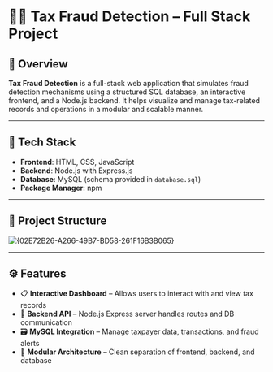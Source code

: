 # 🕵️‍♂️ Tax Fraud Detection – Full Stack Project

## 📌 Overview
**Tax Fraud Detection** is a full-stack web application that simulates fraud detection mechanisms using a structured SQL database, an interactive frontend, and a Node.js backend. It helps visualize and manage tax-related records and operations in a modular and scalable manner.

---

## 🧱 Tech Stack

- **Frontend**: HTML, CSS, JavaScript  
- **Backend**: Node.js with Express.js  
- **Database**: MySQL (schema provided in `database.sql`)  
- **Package Manager**: npm  

---

## 📁 Project Structure

![{02E72B26-A266-49B7-BD58-261F16B3B065}](https://github.com/user-attachments/assets/41717e7b-8d8f-448a-aa27-78d5e5f655e8)

---

## ⚙️ Features

- 📋 **Interactive Dashboard** – Allows users to interact with and view tax records  
- 🚦 **Backend API** – Node.js Express server handles routes and DB communication  
- 🗃️ **MySQL Integration** – Manage taxpayer data, transactions, and fraud alerts  
- 🔐 **Modular Architecture** – Clean separation of frontend, backend, and database  
